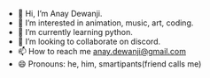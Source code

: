 - 👋 Hi, I’m Anay Dewanji.
- 👀 I’m interested in animation, music, art, coding.
- 🌱 I’m currently learning python.
- 💞️ I’m looking to collaborate on discord.
- 📫 How to reach me anay.dewanji@gmail.com
- 😄 Pronouns: he, him, smartipants(friend calls me)

<!---
anaydewanji/anaydewanji is a ✨ special ✨ repository because its `README.md` (this file) appears on your GitHub profile.
You can click the Preview link to take a look at your changes.
--->
